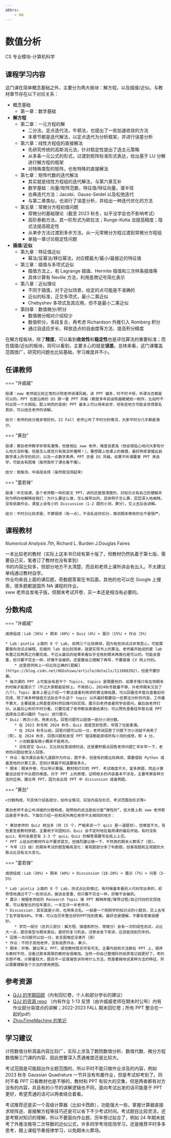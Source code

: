 ```yaml
---
abbrs:
    - NA
---
```


# 数值分析
<div class="badges">
<span class="badge cs-badge">CS 专业模块-计算机科学</span>
</div>

## 课程学习内容

这门课在简单概念基础之外，主要分为两大板块：解方程，以及插值/近似。与教材章节存在以下对应关系：

- 概念基础
    - 第一章：数学基础
- **解方程**
    - 第二章：一元方程的解
        - 二分法，定点迭代法，牛顿法，也提出了一些加速收敛的方法
        - 本章节都是迭代解法，以定点迭代为分析框架，并进行误差分析
    - 第六章：线性方程组的直接解法
        - 先研究传统的高斯消元法，针对稳定性提出了选主元策略
        - 从多条一元公式的形式，过渡到矩阵标准形式表达，给出基于 LU 分解进行解方程的框架
        - 对特殊类型的矩阵，也有特殊的直接解法
    - 第七章：矩阵代数的迭代解法
        - 其实就是线性方程组的迭代解法，与第六章互补
        - 数学基础：向量/矩阵范数，特征值/特征向量，谱半径
        - 古典迭代方法：Jacobi、Gauss-Seidel 以及松弛迭代
        - 与第二章类似，也进行了误差分析，并给出一种迭代优化的方法
    - 第五章：常微分方程初值问题
        - 常微分的基础理论（截至 2023 秋冬，似乎没学会也不影响考试）
        - 高阶泰勒方法，其一阶形式为欧拉法；Runge-Kutta 法提高精度；隐式法提高稳定性
        - 从单步方法过渡到多步方法，从一元常微分方程过渡到常微分方程组
        - 单独一章讨论稳定性问题
- **插值**/**近似**
    - 第九章：特征值近似
        - 幂法/反幂法/移位幂法，对应模最大/最小/最接近的特征值
    - 第三章：插值与多项式近似
        - 插值方法上，有 Lagrange 插值、Hermite 插值和三次样条插值等
        - 具体计算有 Neville 方法，利用差商记号简化表示
    - 第八章：近似理论
        - 不同于插值，对于近似场景，给定的点可能是不准确的
        - 近似的标准，正交多项式，最小二乘近似
        - Chebyshev 多项式及其应用，但不是最小二乘近似
    - 第四章：数值微分/积分
        - 数值微分相对介绍较少
        - 数值积分，多段复合，再考虑 Richardson 外推引入 Romberg 积分
        - 通过自适应步长、释放选点的自由度等方法，提高积分精度

在解方程板块，除了**精度**，可以看到**收敛性**和**稳定性**也是评估算法的重要标准；而在插值/近似的板块，则可以看到，主要关心的就是**误差**。总体来看，这门课覆盖范围很广，研究的问题也比较基础，学习难度并不小。

## 任课教师

=== "许威威"

    授课：xww 老师就比较正常的计院老师讲课风格，读 PPT 偏多，时不时卡顿，听课与否都是可以的。PPT 也是沿用的 DS 那一套 PPT 风格（都是多年前由陈越姥姥统一制作，比如时不时出现一个大拇指，配上响亮的音效）PPT 基本上可以用来自学，但有些地方可能会觉得莫名其妙，可以结合老师的讲解。

    给分：老师的给分是非常好的，22 Fall 老师公布了平时分的情况，大家平时分几乎都是满分。

=== "黄劲" 

    授课：黄劲老师教学非常有激情，但是相比 xww 老师，难度会更高（他会很贴心地问大家有什么地方没听懂，但是怎么感觉只有我没听懂啊！）。要想跟上他课上的推理，最好熟练掌握此前数学课上所学的知识，以及一点数学素养。PPT 亦是 DS 风格，如果不听课要拿 PPT 来自学，可能会有困难（虽然我听了课也看不懂）。
    
    给分：我推测，中高段会捞（虽然我没捞起来）

=== "童若锋"

    授课：中文授课，各个老师都一样的英文 PPT，讲的还是很清楚的，对知识点有自己的理解并较为明白地解释给我们：为什么要这么做，怎么推导出的、具体例子怎么算，层层深入地阐释。没有纸面作业，课堂上会有小的 Discussion（1-2 题的小测，算分），交上去后会讲解。

    给分：平时分比较求是，不算很捞（有一点），不会乱给你扣分，推测期末卷改的也不是很严。

## 课程教材

*Numerical Analysis 7th*, Richard L. Burden J.Douglas Faires

一本比较老的教材（实际上这本书已经有第十版了，但教材仍然执着于第七版，需要自己买，笔者订了教材也没有拿到）     
书的内容比较多，但部分地方不太清楚，而且和老师上课所讲会有出入。不太建议单纯通过教材自学。    
作业均来自上面的课后题，奇数题答案在书后面，其他的也可以在 Google 上搜索，很多题都是国外 NA 课程的作业。    
xww 老师会发电子版，但期末考试开卷，买一本还是相当有必要的。 

## 分数构成

=== "许威威"

    成绩组成：Lab（36%）+ 期末（40%）+ Quiz（4%）+ 展示（15%）+ 作业（5%）

    * Lab：pintia 上面的 8 个 Lab, 前两三个比较麻烦，因为有些测试点非常恶心，可能需要面向测试点编程。后面的 lab 会比较简单，就是实现书上的算法。老师最开始说的是 lab 布置之后两周之内要完成，不过从最后的结果来看似乎全拖到期末再做也是可以的。可能会查重，但只要不完全一样，好像不会被抓。还是要自己理解了再写，不要直接 CV 网上代码。
        * 这里提供网上一份比较正确的[题解](https://blog.csdn.net/HGGshiwo/article/details/111088392)，但是不要抄袭。
    * 每次课的 PPT 上可能会有若干个 Topics, topics 是需要抢的，如果手慢只有在快期末的时候才能展示了（不过大家都能安排上，不用担心，2024秋冬数量不够，许老师期末又加了几个）。Topic 基本上是让介绍一个算法或者利用讲的算法做拓展，可以回看往年智云查看如何完成，除了用多种插值方法拟合牛头这个 topic 以外最好都要加一些算法分析的内容，工作量不算大，主要就是上网查查资料然后做代码实现。展示后老师或者同学会提问，最后由老师打分。从最后公布的平时分看，只要完成了老师都会直接给满分。可以预先查看往年智云或 PPT 选择自己感兴趣的 Topic 进行展示。
    * Quiz：两次小测，用来点名。回答问题可以抵偿一部分小测分数。
        * 在 2023 秋冬和 2024 秋冬，Quiz 就是签到性质，写错了也能拿满。
        * 在 2024 秋冬以前，回答问题可以加一分，老师说回答了问题下次小测就不用来了（笑）。在 2024 秋冬，回答问题和发现 PPT 错误都能获得所有小测的成绩，即 4 分。
        * 小测数量有微小概率不是两次。
        * 没有提交 Quiz，又比较在意成绩的话，还是要积极点回答老师问题亡羊补牢一下，老师的问题经常没人回答。
    * 作业：每次课后会有几道题作为作业，题不多，但是有的题比较麻烦，需要借助 Python 或者其他的计算工具，否则计算器不知道要按多久。
    * 期末：期末开卷，可以带计算器、教材和打印的 PPT. 考试难度不大，蛮多原题，而且计算量远远低于作业题的难度。对于 PPT 上的原理，证明相关的内容基本不涉及，主要考察各种方法的应用。建议带 PPT，因为会出现 PPT 中 discussion 或者例题。

=== "黄劲" 

    <分数构成，可具体介绍各部分，如作业情况、实验内容及形式、考试范围及形式等> 

    黄劲老师不会公布详细的分数构成，按照他的说法是给分是“弹性的”，但大致上和 xww 老师那边是差不多的。下面仅介绍一些和另外两位老师不太相同的地方：

    * 黄劲老师的 Quiz 相当多（共 15 个，严格来说一个 quiz 是一道题目），但难度不大，有些甚至是教材原题，主要用于巩固知识。Quiz 会不定时地在每周课的最后开始，有时没有 quiz，有时会甚至有 2-3 个 quiz。Quiz 的解答需要写在纸上上交。
    * PPT 上给出的教材作业不要求提交，但强烈建议做一下，不然真的期末火葬场了（悲）。
    * 今年（23 级）的期末考试的题型略有变化：客观题部分多了判断题，但客观题和主观题的大致占比没有太大变化。

=== "童若锋"

    成绩组成：Lab（30%）+ 期末（40%）+ Discussion（18-20%）+ 展示（7%）+ 问答（3-5%）
    
    * Lab：pintia 上面的 8 个 Lab，测试点比较难过，有时候基本看别人代码写出来的，却奇怪地通过不了一些测试点。据说会查重，但只要不完全一样，好像不会被抓。
    * 展示：根据老师给的 Research Topic 做 PPT 解释原理/推导过程/自己代码的实现结果，可以看智云的往年展示，一半互评一半老师评。
    * Discussion：其实就是小测，也用来点名。一般是一个刚刚学的知识点的小题目，交上去写了名字就有60%。不难，可以在历年整合好的PPT找到答案。最好还是理解，不要有答案就硬抄。
        * 学完一部分（总共三部分：解方程、插值和积分、常微分）会有一次阶段性测试，占比大一点，题目类型与期末类似，是好的复习机会。试卷会发下来讲，应该能找到历年的。
    * 回答一次问题可以加一分，发言困难症没凑齐（哭）
    * 作业：不同于其他老师，没有纸质作业，事少。
    * 期末：开卷，建议带上 PPT，感觉教材其实可有可无，主要内容和方法都在 PPT 上，顺序与教材不同，没看过那本厚厚的教材会很难找。当然一份自己整理好的纸质笔记就更好了。考的东西不难，计算量较大，题目不一定直接告诉你用什么方法，而是委婉地说某种方法的特征，所以需要理解各个方法的使用原因。


## 参考资源

- [QJJ 的学期回顾](https://www.cc98.org/topic/5511167)（内有回忆卷，个人和部分学长的建议）
- [QJJ 的资源 repo](https://github.com/HobbitQia/ZJU-Courses-Resources/tree/master/%E6%95%B0%E5%80%BC%E5%88%86%E6%9E%90(NA)) （内有作业 1-13 反馈（由许威威老师在期末时公布）内有作业部分易错点的讲解；2022-2023 FALL 期末回忆卷；所有 PPT 整合在一起的pdf）
- [ZhouTimeMachine 的笔记](https://zhoutimemachine.github.io/note/courses/numerical/analysis/)


## 学习建议

计院数值分析涵盖内容比较广，实际上涉及了数院数值分析、数值代数、微分方程数值解三门课的内容，因此想要深入贯通难度还是比较大。

考试范围是可能超出作业题范围的，所以平时不能只做作业涉及的内容，例如 2023 秋冬 Gaussian Quadrature 一节并没有布置作业，但是考试却考到了。同时不看 PPT 只看教材也是不够的，教材和 PPT 有较大的交集，但是两者都有对方没有的内容，并且有的小节的讲解逻辑也不同，面向考试出发的话可能基于 PPT 更好，希望贯通的话可以两者结合着看。

考试推荐还是买一个高级计算器（比如卡西欧），功能强大一些，掌握计算器直接求矩阵逆、直接解方程等技巧还是可以省下不少考试时间。考试题目比较灵活，还是考察对知识的理解，所以不要面向作业题、历年卷过拟合了，例如 24 年期末就考了外推法推导二次导数的近似公式，许多同学考场现场学习，还是推荐平时多多思考，跟上课程节奏规律学习，以免期末火葬场。
